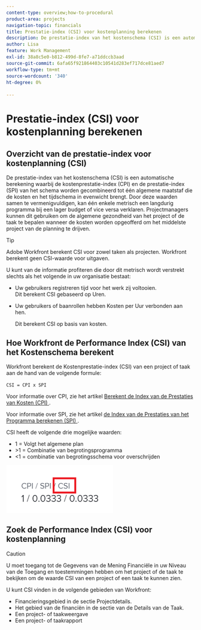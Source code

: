 ```yaml
---
content-type: overview;how-to-procedural
product-area: projects
navigation-topic: financials
title: Prestatie-index (CSI) voor kostenplanning berekenen
description: De prestatie-index van het kostenschema (CSI) is een automatische berekening waarbij de kostenprestatie-index (CPI) en de prestatie-index (SPI) van het schema worden gecombineerd tot één algemene maatstaf die de kosten en het tijdschema in evenwicht brengt.
author: Lisa
feature: Work Management
exl-id: 38a8c5e0-b812-499d-8fe7-a71ddccb3aad
source-git-commit: 6afa65f921864403c10541d283ef717dce81aed7
workflow-type: tm+mt
source-wordcount: '340'
ht-degree: 0%

---
```


# Prestatie-index (CSI) voor kostenplanning berekenen

<!--
<p data-mc-conditions="QuicksilverOrClassic.Draft mode">(NOTE: Linked to the product. Do not change link.) </p>
-->

## Overzicht van de prestatie-index voor kostenplanning (CSI)

De prestatie-index van het kostenschema (CSI) is een automatische berekening waarbij de kostenprestatie-index (CPI) en de prestatie-index (SPI) van het schema worden gecombineerd tot één algemene maatstaf die de kosten en het tijdschema in evenwicht brengt. Door deze waarden samen te vermenigvuldigen, kan één enkele metrisch een langdurig programma bij een lager budget of vice versa verklaren. Projectmanagers kunnen dit gebruiken om de algemene gezondheid van het project of de taak te bepalen wanneer de kosten worden opgeofferd om het middelste project van de planning te drijven.

>[!TIP]
>
>Adobe Workfront berekent CSI voor zowel taken als projecten. Workfront berekent geen CSI-waarde voor uitgaven.

U kunt van de informatie profiteren die door dit metrisch wordt verstrekt slechts als het volgende in uw organisatie bestaat:

* Uw gebruikers registreren tijd voor het werk zij voltooien.\
  Dit berekent CSI gebaseerd op Uren.
* Uw gebruikers of baanrollen hebben Kosten per Uur verbonden aan hen. 

  Dit berekent CSI op basis van kosten.

## Hoe Workfront de Performance Index (CSI) van het Kostenschema berekent

Workfront berekent de Kostenprestatie-index (CSI) van een project of taak aan de hand van de volgende formule:

`CSI = CPI x SPI`

Voor informatie over CPI, zie het artikel [ Berekent de Index van de Prestaties van Kosten (CPI) ](../../../manage-work/projects/project-finances/calculate-cpi.md).

Voor informatie over SPI, zie het artikel [ de Index van de Prestaties van het Programma berekenen (SPI) ](../../../manage-work/projects/project-finances/calculate-spi.md).

CSI heeft de volgende drie mogelijke waarden:

* 1 = Volgt het algemene plan
* \>1 = Combinatie van begrotingsprogramma
* &lt;1 = combinatie van begrotingsschema voor overschrijden

![](assets/csi-highlighted.png)

## Zoek de Performance Index (CSI) voor kostenplanning

>[!CAUTION]
>
>U moet toegang tot de Gegevens van de Mening Financiële in uw Niveau van de Toegang en toestemmingen hebben om het project of de taak te bekijken om de waarde CSI van een project of een taak te kunnen zien.

U kunt CSI vinden in de volgende gebieden van Workfront:

* Financieringsgebied in de sectie Projectdetails.
* Het gebied van de financiën in de sectie van de Details van de Taak.
* Een project- of taakweergave
* Een project- of taakrapport
